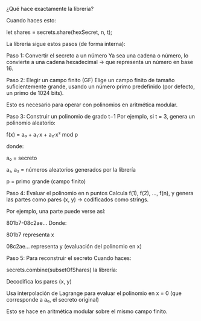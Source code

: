 ¿Qué hace exactamente la librería?

Cuando haces esto:



let shares = secrets.share(hexSecret, n, t);

La librería sigue estos pasos (de forma interna):

Paso 1: Convertir el secreto a un número
Ya sea una cadena o número, lo convierte a una cadena hexadecimal → que representa un número en base 16.

Paso 2: Elegir un campo finito (GF)
Elige un campo finito de tamaño suficientemente grande, usando un número primo predefinido (por defecto, un primo de 1024 bits).

Esto es necesario para operar con polinomios en aritmética modular.

Paso 3: Construir un polinomio de grado t−1
Por ejemplo, si t = 3, genera un polinomio aleatorio:

f(x) = a₀ + a₁·x + a₂·x² mod p

donde:

a₀ = secreto

a₁, a₂ = números aleatorios generados por la librería

p = primo grande (campo finito)

Paso 4: Evaluar el polinomio en n puntos
Calcula f(1), f(2), ..., f(n), y genera las partes como pares (x, y) → codificados como strings.

Por ejemplo, una parte puede verse así:


801b7-08c2ae...
Donde:

801b7 representa x

08c2ae... representa y (evaluación del polinomio en x)

Paso 5: Para reconstruir el secreto
Cuando haces:


secrets.combine(subsetOfShares)
la librería:

Decodifica los pares (x, y)

Usa interpolación de Lagrange para evaluar el polinomio en x = 0 (que corresponde a a₀, el secreto original)

Esto se hace en aritmética modular sobre el mismo campo finito.

